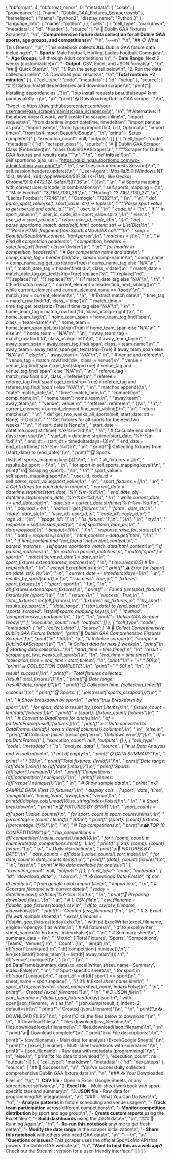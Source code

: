 {
  "nbformat": 4,
  "nbformat_minor": 0,
  "metadata": {
    "colab": {
      "provenance": [],
      "name": "Dublin_GAA_Fixtures_Scraper.ipynb"
    },
    "kernelspec": {
      "name": "python3",
      "display_name": "Python 3"
    },
    "language_info": {
      "name": "python"
    }
  },
  "cells": [
    {
      "cell_type": "markdown",
      "metadata": {
        "id": "header"
      },
      "source": [
        "# 🏈 Dublin GAA Fixtures Scraper\n",
        "\n",
        "**Comprehensive fixture data collection for all Dublin GAA sports, age groups, and competitions**\n",
        "\n",
        "---\n",
        "\n",
        "## 📋 What This Does\n",
        "\n",
        "This notebook collects **ALL** Dublin GAA fixture data including:\n",
        "- **Sports**: Male Football, Hurling, Ladies Football, Camogie\n",
        "- **Age Groups**: U8 through Adult competitions  \n",
        "- **Date Range**: Next 2 weeks (customizable)\n",
        "- **Output**: CSV, Excel, and JSON formats\n",
        "\n",
        "## 🚀 Quick Start\n",
        "\n",
        "1. Run the setup cell below\n",
        "2. Run the data collection cell\n",
        "3. Download your results\n",
        "\n",
        "**Total runtime: ~2 minutes**"
      ]
    },
    {
      "cell_type": "code",
      "metadata": {
        "id": "setup"
      },
      "source": [
        "# 📦 Setup: Install dependencies and download scraper\n",
        "print(\"🔧 Installing dependencies...\")\n",
        "!pip install requests beautifulsoup4 lxml pandas plotly -q\n",
        "\n",
        "print(\"📥 Downloading Dublin GAA scraper...\")\n",
        "!wget -q https://raw.githubusercontent.com/your-username/gaa_scraper/main/src/gaa_scraper.py\n",
        "\n",
        "# Alternative: If the above doesn't work, we'll create the scraper inline\n",
        "import requests\n",
        "from datetime import datetime, timedelta\n",
        "import pandas as pd\n",
        "import json\n",
        "from typing import Dict, List, Optional\n",
        "import time\n",
        "from bs4 import BeautifulSoup\n",
        "\n",
        "print(\"✅ Setup complete!\")"
      ],
      "execution_count": null,
      "outputs": []
    },
    {
      "cell_type": "code",
      "metadata": {
        "id": "scraper_class"
      },
      "source": [
        "# 🏈 Dublin GAA Scraper Class (Embedded)\n",
        "class DublinGAAScraper:\n",
        "    \"\"\"Scraper for Dublin GAA fixtures and results data.\"\"\"\n",
        "    \n",
        "    def __init__(self):\n",
        "        self.sportlomo_ajax_url = \"https://dublingaa.sportlomo.com/wp-admin/admin-ajax.php\"\n",
        "        \n",
        "        self.session = requests.Session()\n",
        "        self.session.headers.update({\n",
        "            'User-Agent': 'Mozilla/5.0 (Windows NT 10.0; Win64; x64) AppleWebKit/537.36 (KHTML, like Gecko) Chrome/91.0.4472.124 Safari/537.36'\n",
        "        })\n",
        "        \n",
        "        # Sports mapping with correct user_id/code_id combinations\n",
        "        self.sports_mapping = {\n",
        "            \"Male Football\": \"3,7167,7130_26\",\n",
        "            \"Hurling\": \"3,7167,7130_27\", \n",
        "            \"Ladies Football\": \"7046\",\n",
        "            \"Camogie\": \"7282\"\n",
        "        }\n",
        "    \n",
        "    def _parse_sport_value(self, sport_value: str) -> tuple:\n",
        "        \"\"\"Parse sport value to get user_id and code_id.\"\"\"\n",
        "        user_id = ''\n",
        "        code_id = ''\n",
        "        if \"_\" in sport_value:\n",
        "            user_id, code_id = sport_value.split('_')\n",
        "        else:\n",
        "            user_id = sport_value\n",
        "        return user_id, code_id\n",
        "    \n",
        "    def _parse_sportlomo_match_data(self, html_content: str) -> List[Dict]:\n",
        "        \"\"\"Parse HTML fragment from SportLoMo AJAX call.\"\"\"\n",
        "        soup = BeautifulSoup(html_content, 'html.parser')\n",
        "        matches = []\n",
        "        \n",
        "        # Find all competition headers\n",
        "        competition_headers = soup.find_all('thead', class_='divider')\n",
        "        \n",
        "        for header in competition_headers:\n",
        "            # Get competition name and date\n",
        "            comp_name_tag = header.find('div', class_='comp-name')\n",
        "            comp_name = comp_name_tag.get_text(strip=True) if comp_name_tag else \"N/A\"\n",
        "            \n",
        "            match_date_tag = header.find('div', class_='date')\n",
        "            match_date = match_date_tag.get_text(strip=True).replace(\"st\", \"\").replace(\"nd\", \"\").replace(\"rd\", \"\").replace(\"th\", \"\") if match_date_tag else \"N/A\"\n",
        "            \n",
        "            # Find match rows\n",
        "            current_element = header.find_next_sibling()\n",
        "            while current_element and current_element.name == 'tbody':\n",
        "                match_row = current_element\n",
        "                \n",
        "                # Extract match data\n",
        "                time_tag = match_row.find('td', class_='time')\n",
        "                match_time = time_tag.get_text(strip=True) if time_tag else \"N/A\"\n",
        "                \n",
        "                home_team_tag = match_row.find('td', class_='align-right')\n",
        "                if home_team_tag:\n",
        "                    home_team_span = home_team_tag.find('span', class_='team-name')\n",
        "                    home_team = home_team_span.get_text(strip=True) if home_team_span else \"N/A\"\n",
        "                else:\n",
        "                    home_team = \"N/A\"\n",
        "                \n",
        "                away_team_tag = match_row.find('td', class_='align-left')\n",
        "                if away_team_tag:\n",
        "                    away_team_span = away_team_tag.find('span', class_='team-name')\n",
        "                    away_team = away_team_span.get_text(strip=True) if away_team_span else \"N/A\"\n",
        "                else:\n",
        "                    away_team = \"N/A\"\n",
        "                \n",
        "                # Venue and referee\n",
        "                venue_tag = match_row.find('div', class_='venue')\n",
        "                venue = venue_tag.find('span').get_text(strip=True) if venue_tag and venue_tag.find('span') else \"N/A\"\n",
        "                \n",
        "                referee_tag = match_row.find('div', class_='referee')\n",
        "                referee = referee_tag.find('span').get_text(strip=True) if referee_tag and referee_tag.find('span') else \"N/A\"\n",
        "                \n",
        "                matches.append({\n",
        "                    \"date\": match_date,\n",
        "                    \"time\": match_time,\n",
        "                    \"competition\": comp_name,\n",
        "                    \"home_team\": home_team,\n",
        "                    \"away_team\": away_team,\n",
        "                    \"venue\": venue,\n",
        "                    \"referee\": referee\n",
        "                })\n",
        "                \n",
        "                current_element = current_element.find_next_sibling()\n",
        "        \n",
        "        return matches\n",
        "    \n",
        "    def get_two_weeks_all_sports(self, start_date: str = None) -> Dict:\n",
        "        \"\"\"Get fixtures for all sports for the next two weeks.\"\"\"\n",
        "        if start_date is None:\n",
        "            start_date = datetime.now().strftime('%Y-%m-%d')\n",
        "        \n",
        "        # Calculate end date (14 days from start)\n",
        "        start_dt = datetime.strptime(start_date, '%Y-%m-%d')\n",
        "        end_dt = start_dt + timedelta(days=13)\n",
        "        end_date = end_dt.strftime('%Y-%m-%d')\n",
        "        \n",
        "        print(f\"📅 Collecting fixtures from {start_date} to {end_date}\")\n",
        "        print(f\"🏆 Sports: {list(self.sports_mapping.keys())}\")\n",
        "        \n",
        "        all_fixtures = []\n",
        "        results_by_sport = {}\n",
        "        \n",
        "        for sport in self.sports_mapping.keys():\n",
        "            print(f\"\\n🔄 Scraping {sport}...\")\n",
        "            \n",
        "            sport_value = self.sports_mapping[sport]\n",
        "            user_id, code_id = self._parse_sport_value(sport_value)\n",
        "            \n",
        "            sport_fixtures = []\n",
        "            \n",
        "            # Get fixtures for each date in range\n",
        "            current_date = datetime.strptime(start_date, '%Y-%m-%d')\n",
        "            end_date_obj = datetime.strptime(end_date, '%Y-%m-%d')\n",
        "            \n",
        "            while current_date <= end_date_obj:\n",
        "                date_str = current_date.strftime('%Y-%m-%d')\n",
        "                \n",
        "                payload = {\n",
        "                    'action': 'get_fixtures',\n",
        "                    'fdate': date_str,\n",
        "                    'tdate': date_str,\n",
        "                    'user_id': user_id,\n",
        "                    'code_id': code_id,\n",
        "                    'age_id': '',\n",
        "                    'spage_id': '1',\n",
        "                    'is_fixture': '1',\n",
        "                }\n",
        "                \n",
        "                try:\n",
        "                    response = self.session.post(\n",
        "                        self.sportlomo_ajax_url,\n",
        "                        data=payload,\n",
        "                        timeout=30\n",
        "                    )\n",
        "                    response.raise_for_status()\n",
        "                    \n",
        "                    data = response.json()\n",
        "                    html_content = data.get('html', '')\n",
        "                    \n",
        "                    if html_content and \"not_found\" not in html_content:\n",
        "                        parsed_matches = self._parse_sportlomo_match_data(html_content)\n",
        "                        if parsed_matches:\n",
        "                            for match in parsed_matches:\n",
        "                                match['sport'] = sport\n",
        "                                match['scraped_date'] = date_str\n",
        "                            sport_fixtures.extend(parsed_matches)\n",
        "                    \n",
        "                    time.sleep(0.5)  # Be respectful\n",
        "                    \n",
        "                except Exception as e:\n",
        "                    print(f\"  ⚠️ Error for {sport} on {date_str}: {e}\")\n",
        "                \n",
        "                current_date += timedelta(days=1)\n",
        "            \n",
        "            results_by_sport[sport] = {\n",
        "                'success': True,\n",
        "                'fixtures': sport_fixtures,\n",
        "                'sport': sport\n",
        "            }\n",
        "            \n",
        "            all_fixtures.extend(sport_fixtures)\n",
        "            print(f\"  ✅ Found {len(sport_fixtures)} fixtures for {sport}\")\n",
        "        \n",
        "        return {\n",
        "            'success': True,\n",
        "            'total_fixtures': len(all_fixtures),\n",
        "            'fixtures': all_fixtures,\n",
        "            'by_sport': results_by_sport,\n",
        "            'date_range': f\"{start_date} to {end_date}\",\n",
        "            'sports_scraped': list(self.sports_mapping.keys()),\n",
        "            'method': 'comprehensive_sportlomo'\n",
        "        }\n",
        "\n",
        "print(\"✅ Dublin GAA Scraper ready!\")"
      ],
      "execution_count": null,
      "outputs": []
    },
    {
      "cell_type": "code",
      "metadata": {
        "id": "collect_data"
      },
      "source": [
        "# 🔄 Collect Comprehensive Dublin GAA Fixture Data\n",
        "print(\"🏈 Dublin GAA Comprehensive Fixtures Scraper\")\n",
        "print(\"=\" * 50)\n",
        "\n",
        "# Initialize scraper\n",
        "scraper = DublinGAAScraper()\n",
        "\n",
        "# Collect data for next 2 weeks\n",
        "print(\"\\n🚀 Starting data collection...\")\n",
        "start_time = time.time()\n",
        "\n",
        "result = scraper.get_two_weeks_all_sports()\n",
        "\n",
        "end_time = time.time()\n",
        "collection_time = end_time - start_time\n",
        "\n",
        "print(\"\\n\" + \"=\" * 50)\n",
        "print(\"📊 COLLECTION COMPLETE!\")\n",
        "print(\"=\" * 50)\n",
        "\n",
        "if result['success']:\n",
        "    print(f\"✅ Total fixtures collected: {result['total_fixtures']}\")\n",
        "    print(f\"📅 Date range: {result['date_range']}\")\n",
        "    print(f\"⏱️  Collection time: {collection_time:.1f} seconds\")\n",
        "    print(f\"🏆 Sports: {', '.join(result['sports_scraped'])}\")\n",
        "    \n",
        "    # Show breakdown by sport\n",
        "    print(\"\\n📊 Breakdown by sport:\")\n",
        "    for sport, data in result['by_sport'].items():\n",
        "        fixture_count = len(data['fixtures'])\n",
        "        print(f\"  • {sport}: {fixture_count} fixtures\")\n",
        "    \n",
        "    # Convert to DataFrame for analysis\n",
        "    df = pd.DataFrame(result['fixtures'])\n",
        "    print(f\"\\n✅ Data converted to DataFrame: {len(df)} rows x {len(df.columns)} columns\")\n",
        "    \n",
        "else:\n",
        "    print(f\"❌ Collection failed: {result.get('error', 'Unknown error')}\")\n",
        "    df = pd.DataFrame()"
      ],
      "execution_count": null,
      "outputs": []
    },
    {
      "cell_type": "code",
      "metadata": {
        "id": "analyze_data"
      },
      "source": [
        "# 📊 Data Analysis and Visualization\n",
        "if not df.empty:\n",
        "    print(\"📋 DATA SUMMARY\")\n",
        "    print(\"=\" * 30)\n",
        "    print(f\"Total fixtures: {len(df)}\")\n",
        "    print(f\"Date range: {df['date'].min()} to {df['date'].max()}\")\n",
        "    print(f\"Sports: {df['sport'].nunique()}\")\n",
        "    print(f\"Competitions: {df['competition'].nunique()}\")\n",
        "    print(f\"Venues: {df['venue'].nunique()}\")\n",
        "    \n",
        "    # Show sample data\n",
        "    print(\"\\n📋 SAMPLE DATA (First 10 fixtures)\")\n",
        "    display_cols = ['sport', 'date', 'time', 'competition', 'home_team', 'away_team', 'venue']\n",
        "    print(df[display_cols].head(10).to_string(index=False))\n",
        "    \n",
        "    # Sport breakdown\n",
        "    print(\"\\n🏆 FIXTURES BY SPORT\")\n",
        "    sport_counts = df['sport'].value_counts()\n",
        "    for sport, count in sport_counts.items():\n",
        "        percentage = (count / len(df)) * 100\n",
        "        print(f\"  {sport}: {count} fixtures ({percentage:.1f}%)\")\n",
        "    \n",
        "    # Top competitions\n",
        "    print(\"\\n🏟️ TOP 10 COMPETITIONS\")\n",
        "    top_competitions = df['competition'].value_counts().head(10)\n",
        "    for i, (comp, count) in enumerate(top_competitions.items(), 1):\n",
        "        print(f\"  {i:2d}. {comp}: {count} fixtures\")\n",
        "    \n",
        "    # Daily distribution\n",
        "    print(\"\\n📅 FIXTURES BY DATE\")\n",
        "    date_counts = df['date'].value_counts().sort_index()\n",
        "    for date, count in date_counts.items():\n",
        "        print(f\"  {date}: {count} fixtures\")\n",
        "    \n",
        "else:\n",
        "    print(\"❌ No data available for analysis\")"
      ],
      "execution_count": null,
      "outputs": []
    },
    {
      "cell_type": "code",
      "metadata": {
        "id": "download_data"
      },
      "source": [
        "# 📥 Download Data Files\n",
        "if not df.empty:\n",
        "    from google.colab import files\n",
        "    import io\n",
        "    \n",
        "    # Generate filename with current date\n",
        "    today = datetime.now().strftime('%Y-%m-%d')\n",
        "    \n",
        "    print(\"💾 Preparing download files...\")\n",
        "    \n",
        "    # 1. CSV file\n",
        "    csv_filename = f'dublin_gaa_fixtures_{today}.csv'\n",
        "    df.to_csv(csv_filename, index=False)\n",
        "    print(f\"✅ Created {csv_filename}\")\n",
        "    \n",
        "    # 2. Excel file with multiple sheets\n",
        "    excel_filename = f'dublin_gaa_fixtures_{today}.xlsx'\n",
        "    with pd.ExcelWriter(excel_filename, engine='openpyxl') as writer:\n",
        "        # All fixtures\n",
        "        df.to_excel(writer, sheet_name='All Fixtures', index=False)\n",
        "        \n",
        "        # Summary sheet\n",
        "        summary_data = {\n",
        "            'Metric': ['Total Fixtures', 'Sports', 'Competitions', 'Teams', 'Venues'],\n",
        "            'Count': [\n",
        "                len(df),\n",
        "                df['sport'].nunique(),\n",
        "                df['competition'].nunique(),\n",
        "                len(set(list(df['home_team']) + list(df['away_team']))),\n",
        "                df['venue'].nunique()\n",
        "            ]\n",
        "        }\n",
        "        pd.DataFrame(summary_data).to_excel(writer, sheet_name='Summary', index=False)\n",
        "        \n",
        "        # Sport-specific sheets\n",
        "        for sport in df['sport'].unique():\n",
        "            sport_df = df[df['sport'] == sport]\n",
        "            sheet_name = sport.replace(' ', '_')[:31]  # Excel sheet name limit\n",
        "            sport_df.to_excel(writer, sheet_name=sheet_name, index=False)\n",
        "    \n",
        "    print(f\"✅ Created {excel_filename}\")\n",
        "    \n",
        "    # 3. JSON file\n",
        "    json_filename = f'dublin_gaa_fixtures_{today}.json'\n",
        "    with open(json_filename, 'w') as f:\n",
        "        json.dump(result, f, indent=2, default=str)\n",
        "    print(f\"✅ Created {json_filename}\")\n",
        "    \n",
        "    print(\"\\n📥 DOWNLOAD FILES:\")\n",
        "    print(\"Click the files below to download:\")\n",
        "    \n",
        "    # Download files\n",
        "    files.download(csv_filename)\n",
        "    files.download(excel_filename)\n",
        "    files.download(json_filename)\n",
        "    \n",
        "    print(\"\\n🎉 Download complete!\")\n",
        "    print(\"\\n📊 File descriptions:\")\n",
        "    print(f\"• {csv_filename} - Main data for analysis (Excel/Google Sheets)\")\n",
        "    print(f\"• {excel_filename} - Multi-sheet workbook with summaries\")\n",
        "    print(f\"• {json_filename} - Raw data with metadata (programming)\")\n",
        "    \n",
        "else:\n",
        "    print(\"❌ No data to download\")"
      ],
      "execution_count": null,
      "outputs": []
    },
    {
      "cell_type": "markdown",
      "metadata": {
        "id": "next_steps"
      },
      "source": [
        "## 🎉 Success!\n",
        "\n",
        "You've successfully collected comprehensive Dublin GAA fixture data!\n",
        "\n",
        "### 📥 Your Downloaded Files:\n",
        "\n",
        "1. **CSV file** - Open in Excel, Google Sheets, or any spreadsheet software\n",
        "2. **Excel file** - Multi-sheet workbook with sport-specific tabs and summary\n",
        "3. **JSON file** - Raw data for programming/API integration\n",
        "\n",
        "### 💡 What You Can Do Next:\n",
        "\n",
        "- **Analyze patterns** in fixture scheduling and venue usage\n",
        "- **Track team participation** across different competitions\n",
        "- **Monitor competition distribution** by sport and age group\n",
        "- **Create custom reports** using the Excel file\n",
        "- **Build dashboards** using the JSON data\n",
        "\n",
        "### 🔄 Running Again:\n",
        "\n",
        "- **Re-run this notebook** anytime to get fresh data\n",
        "- **Modify the date range** in the scraper initialization\n",
        "- **Share this notebook** with others who need GAA data\n",
        "\n",
        "---\n",
        "\n",
        "**Questions or issues?** This scraper uses the official SportLoMo API that powers the Dublin GAA website.\n",
        "\n",
        "**Want to host this as a web app?** Check out the Streamlit version for a user-friendly interface!"
      ]
    }
  ]
} 